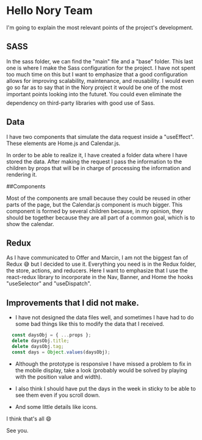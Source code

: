 # Hello Nory Team

I'm going to explain the most relevant points of the project's development.



<!-- I would like to add that I am not finished with all the details but I reached 7 hours of work and I think I have to be fair with the time 😬.  -->



## SASS

In the sass folder, we can find the "main" file and a "base" folder. This last one is where I make the Sass configuration for the project. I have not spent too much time on this but I want to emphasize that a good configuration allows for improving scalability, maintenance, and reusability. I would even go so far as to say that in the Nory project it would be one of the most important points looking into the future❗️. You could even eliminate the dependency on third-party libraries with good use of Sass.

## Data

I have two components that simulate the data request inside a "useEffect". These elements are Home.js and Calendar.js.

In order to be able to realize it, I have created a folder data where I have stored the data. After making the request I pass the information to the children by props that will be in charge of processing the information and rendering it.

##Components

Most of the components are small because they could be reused in other parts of the page, but the Calendar.js component is much bigger. This component is formed by several children because, in my opinion, they should be together because they are all part of a common goal, which is to show the calendar.

## Redux

As I have communicated to Offer and Marcin, I am not the biggest fan of Redux 😅 but I decided to use it. Everything you need is in the Redux folder, the store, actions, and reducers. Here I want to emphasize that I use the react-redux library to incorporate in the Nav, Banner, and Home the hooks "useSelector" and "useDispatch".

## Improvements that I did not make.

* I have not designed the data files well, and sometimes I have had to do some bad things like this to modify the data that I received.

```javascript
  const daysObj = { ...props };
  delete daysObj.title;
  delete daysObj.tag;
  const days = Object.values(daysObj);
```



* Although the prototype is responsive I have missed a problem to fix in the mobile display, take a look (probably would be solved by playing with the position value and width).

* I also think I should have put the days in the week in sticky to be able to see them even if you scroll down.

* And some little  details like icons.

I think that's all 😄

See you.

